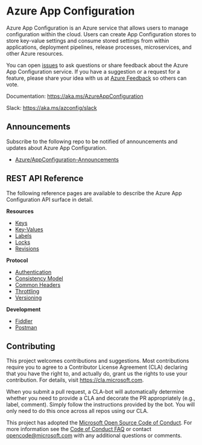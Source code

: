 # Azure App Configuration

Azure App Configuration is an Azure service that allows users to manage configuration within the cloud. Users can create App Configuration stores to store key-value settings and consume stored settings from within applications, deployment pipelines, release processes, microservices, and other Azure resources.

You can open [issues](https://github.com/Azure/AppConfiguration/issues?utf8=%E2%9C%93&q=is%3Aissue) to ask questions or share feedback about the Azure App Configuration service. If you have a suggestion or a request for a feature, please share your idea with us at [Azure Feedback](https://feedback.azure.com/forums/920545-azure-app-configuration) so others can vote.

Documentation: https://aka.ms/AzureAppConfiguration

Slack: https://aka.ms/azconfig/slack

## Announcements
Subscribe to the following repo to be notified of announcements and updates about Azure App Configuration.
  * [Azure/AppConfiguration-Announcements](https://github.com/Azure/AppConfiguration-Announcements)

## REST API Reference

The following reference pages are available to describe the Azure App Configuration API surface in detail.

**Resources**
  * [Keys](./docs/REST/keys.md)
  * [Key-Values](./docs/REST/kv.md)
  * [Labels](./docs/REST/labels.md)
  * [Locks](./docs/REST/locks.md)
  * [Revisions](./docs/REST/revisions.md)

**Protocol**
  * [Authentication](./docs/REST/authentication.md)
  * [Consistency Model](./docs/REST/consistency.md)
  * [Common Headers](./docs/REST/headers.md)
  * [Throttling](./docs/REST/throttling.md)
  * [Versioning](./docs/REST/versioning.md)

**Development**
  * [Fiddler](./docs/REST/fiddler.md)
  * [Postman](./docs/REST/postman.md)

## Contributing

This project welcomes contributions and suggestions.  Most contributions require you to agree to a
Contributor License Agreement (CLA) declaring that you have the right to, and actually do, grant us
the rights to use your contribution. For details, visit https://cla.microsoft.com.

When you submit a pull request, a CLA-bot will automatically determine whether you need to provide
a CLA and decorate the PR appropriately (e.g., label, comment). Simply follow the instructions
provided by the bot. You will only need to do this once across all repos using our CLA.

This project has adopted the [Microsoft Open Source Code of Conduct](https://opensource.microsoft.com/codeofconduct/).
For more information see the [Code of Conduct FAQ](https://opensource.microsoft.com/codeofconduct/faq/) or
contact [opencode@microsoft.com](mailto:opencode@microsoft.com) with any additional questions or comments.
